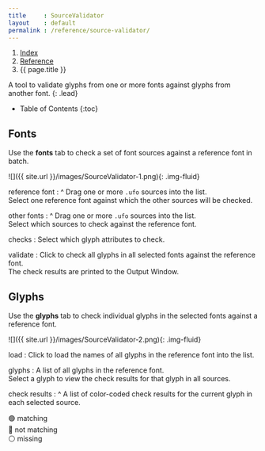 ```yaml
---
title     : SourceValidator
layout    : default
permalink : /reference/source-validator/
---
```


<nav aria-label="breadcrumb">
  <ol class="breadcrumb small">
    <li class="breadcrumb-item"><a href="{{ site.url }}">Index</a></li>
    <li class="breadcrumb-item"><a href="{{ site.url }}/reference">Reference</a></li>
    <li class="breadcrumb-item active" aria-current="page">{{ page.title }}</li>
  </ol>
</nav>

A tool to validate glyphs from one or more fonts against glyphs from another font.
{: .lead}

* Table of Contents
{:toc}


Fonts
-----

Use the **fonts** tab to check a set of font sources against a reference font in batch.

![]({{ site.url }}/images/SourceValidator-1.png){: .img-fluid}

reference font
: ^
  Drag one or more `.ufo` sources into the list.  
  Select one reference font against which the other sources will be checked.

other fonts
: ^
  Drag one or more `.ufo` sources into the list.  
  Select which sources to check against the reference font.

checks
: Select which glyph attributes to check.

validate
: Click to check all glyphs in all selected fonts against the reference font.  
  The check results are printed to the Output Window.


Glyphs
------

Use the **glyphs** tab to check individual glyphs in the selected fonts against a reference font.

![]({{ site.url }}/images/SourceValidator-2.png){: .img-fluid}

load
: Click to load the names of all glyphs in the reference font into the list.

glyphs
: A list of all glyphs in the reference font.  
  Select a glyph to view the check results for that glyph in all sources.

check results
: ^
  A list of color-coded check results for the current glyph in each selected source.

  🟢 matching  
  🔴 not matching  
  ⚪ missing  

